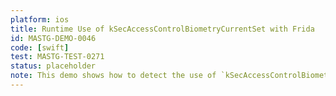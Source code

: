 ```yaml
---
platform: ios
title: Runtime Use of kSecAccessControlBiometryCurrentSet with Frida
id: MASTG-DEMO-0046
code: [swift]
test: MASTG-TEST-0271
status: placeholder
note: This demo shows how to detect the use of `kSecAccessControlBiometryCurrentSet` at runtime using Frida.
---
```

